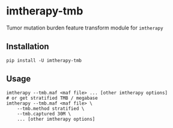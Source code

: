 # imtherapy-tmb

Tumor mutation burden feature transform module for `imtherapy`

## Installation

```shell
pip install -U imtherapy-tmb
```

## Usage

```shell
imtherapy --tmb.maf <maf file> ... [other imtherapy options]
# or get stratified TMB / megabase
imtherapy --tmb.maf <maf file> \
    --tmb.method stratified \
    --tmb.captured 30M \
    ... [other imtherapy options]
```

